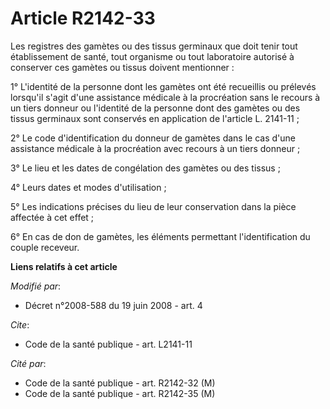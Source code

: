 # Article R2142-33

Les registres des gamètes ou des tissus germinaux que doit tenir tout établissement de santé, tout organisme ou tout
laboratoire autorisé à conserver ces gamètes ou tissus doivent mentionner : 

1° L'identité de la personne dont les gamètes ont été recueillis ou prélevés lorsqu'il s'agit d'une assistance médicale à la
procréation sans le recours à un tiers donneur ou l'identité de la personne dont des gamètes ou des tissus germinaux sont
conservés en application de l'article L. 2141-11 ; 

2° Le code d'identification du donneur de gamètes dans le cas d'une assistance médicale à la procréation avec recours à un
tiers donneur ; 

3° Le lieu et les dates de congélation des gamètes ou des tissus ; 

4° Leurs dates et modes d'utilisation ; 

5° Les indications précises du lieu de leur conservation dans la pièce affectée à cet effet ; 

6° En cas de don de gamètes, les éléments permettant l'identification du couple receveur.

**Liens relatifs à cet article**

_Modifié par_:

  - Décret n°2008-588 du 19 juin 2008 - art. 4

_Cite_:

  - Code de la santé publique - art. L2141-11

_Cité par_:

  - Code de la santé publique - art. R2142-32 (M)
  - Code de la santé publique - art. R2142-35 (M)
